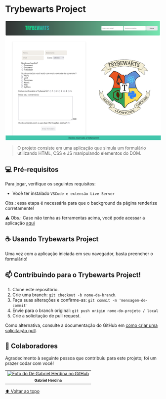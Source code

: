 # Trybewarts Project

<img src="trybewarts-project.png" alt="exemplo imagem">

> O projeto consiste em uma aplicação que simula um formulário utilizando HTML, CSS e JS manipulando elementos do DOM.

## 💻 Pré-requisitos

Para jogar, verifique os seguintes requisitos:

- Você ter instalado `VSCode e extensão Live Server`

Obs.: essa etapa é necessária para que o background da página renderize corretamente!

⚠️ Obs.: Caso não tenha as ferramentas acima, você pode acessar a aplicação <a href="" >aqui</a>

## ☕ Usando Trybewarts Project

Uma vez com a aplicação iniciada em seu navegador, basta preencher o formulário!

## 📫 Contribuindo para o Trybewarts Project!

1. Clone este repositório.
2. Crie uma branch: `git checkout -b nome-da-branch`.
3. Faça suas alterações e confirme-as: `git commit -m 'mensagem-de-commit'`
4. Envie para o branch original: `git push origin nome-do-projeto / local`
5. Crie a solicitação de pull request.

Como alternativa, consulte a documentação do GitHub em [como criar uma solicitação pull](https://help.github.com/en/github/collaborating-with-issues-and-pull-requests/creating-a-pull-request).

## 🤝 Colaboradores

Agradecimento à seguinte pessoa que contribuíu para este projeto; foi um prazer codar com você!

<table>
  <tr>
    <td align="center">
      <a href="https://github.com/gabrielhdn">
        <img src="https://avatars.githubusercontent.com/u/100055011?v=4" width="100px;" alt="Foto do De Gabriel Herdina no GitHub"/><br>
        <sub>
          <b>Gabriel Herdina</b>
        </sub>
      </a>
    </td>
  </tr>
</table>

[⬆ Voltar ao topo](#trybewarts-project)<br>
